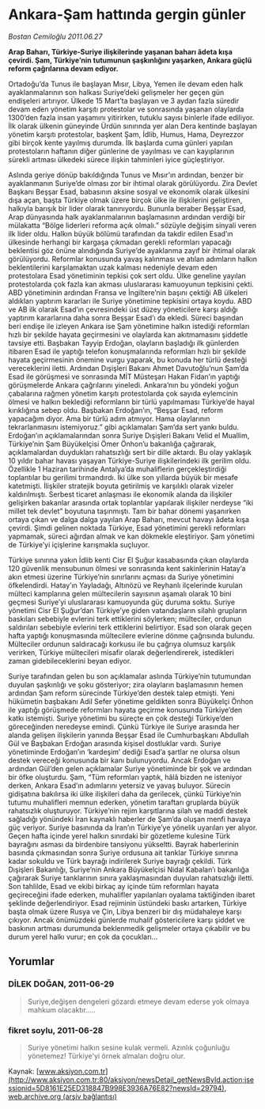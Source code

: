 # Ankara-Şam hattında gergin günler

*Bostan Cemiloğlu 2011.06.27*

<font class="agenda2NewsSpot">
 <strong>
  <span lang="EN-GB">
   Arap Baharı, Türkiye-Suriye ilişkilerinde yaşanan baharı âdeta kışa çevirdi. Şam, Türkiye’nin tutumunun şaşkınlığını yaşarken, Ankara güçlü reform çağrılarına devam ediyor.
  </span>
 </strong>
</font>
<font class="newsDetail">
 <p>
  <p class="BasicParagraph">
   <span>
    Ortadoğu’da Tunus ile başlayan Mısır, Libya, Yemen ile devam eden halk ayaklanmalarının son halkası Suriye’deki gelişmeler her geçen gün endişeleri artırıyor. Ülkede 15 Mart’ta başlayan ve 3 aydan fazla süredir devam eden yönetim karşıtı protestolar ve sonrasında yaşanan olaylarda 1300’den fazla insan yaşamını yitirirken, tutuklu sayısı binlerle ifade ediliyor. İlk olarak ülkenin güneyinde Ürdün sınırında yer alan Dera kentinde başlayan yönetim karşıtı protestolar, başkent Şam, İdlib, Humus, Hama, Deyrezzor gibi birçok kente yayılmış durumda. İlk başlarda cuma günleri yapılan protestoların haftanın diğer günlerine de yayılması ve can kayıplarının sürekli artması ülkedeki sürece ilişkin tahminleri iyice güçleştiriyor.
   </span>
  </p>
  <p class="BasicParagraph">
   <span>
    Aslında geriye dönüp bakıldığında Tunus ve Mısır’ın ardından, benzer bir ayaklanmanın Suriye’de olması zor bir ihtimal olarak görülüyordu. Zira Devlet Başkanı Beşşar Esad, babasının aksine sosyal ve ekonomik olarak ülkesini dışa açan, başta Türkiye olmak üzere birçok ülke ile ilişkilerini geliştiren, halkıyla barışık bir lider olarak tanınıyordu. Bununla beraber Beşşar Esad, Arap dünyasında halk ayaklanmalarının başlamasının ardından verdiği bir mülakatta “Bölge liderleri reforma açık olmalı.” sözüyle değişim sinyali veren ilk lider oldu. Halkın büyük bölümü tarafından da takdir edilen Esad’ın ülkesinde herhangi bir kargaşa çıkmadan gerekli reformları yapacağı beklentisi göz önüne alındığında Suriye’de ayaklanma zayıf bir ihtimal olarak görülüyordu. Reformlar konusunda yavaş kalınması ve atılan adımların halkın beklentilerini karşılamaktan uzak kalması nedeniyle devam eden protestolara Esad yönetiminin tepkisi çok sert oldu. Ülke geneline yayılan protestolarda çok fazla kan akması uluslararası kamuoyunun tepkisini çekti. ABD yönetiminin ardından Fransa ve İngiltere’nin başını çektiği AB ülkeleri aldıkları yaptırım kararları ile Suriye yönetimine tepkisini ortaya koydu. ABD ve AB ilk olarak Esad’ın çevresindeki üst düzey yöneticilere karşı aldığı yaptırım kararlarına daha sonra Beşşar Esad’ı da ekledi. Süreci başından beri endişe ile izleyen Ankara ise Şam yönetimine halkın istediği reformları hızlı bir şekilde hayata geçirmesini ve olaylarda kan akıtmamasını şiddetle tavsiye etti. Başbakan Tayyip Erdoğan, olayların başladığı ilk günlerden itibaren Esad ile yaptığı telefon konuşmalarında reformları hızlı bir şekilde hayata geçirmesinin önemine vurgu yaparak, bu konuda her türlü desteği vereceklerini iletti. Ardından Dışişleri Bakanı Ahmet Davutoğlu’nun Şam’da Esad ile görüşmesi ve sonrasında MİT Müsteşarı Hakan Fidan’ın yaptığı görüşmelerde Ankara çağrılarını yineledi. Ankara’nın bu yöndeki yoğun çabalarına rağmen yönetim karşıtı protestolarda çok sayıda eylemcinin ölmesi ve halkın beklediği reformların bir türlü yapılmaması Türkiye’de hayal kırıklığına sebep oldu. Başbakan Erdoğan’ın, “Beşşar Esad, reform yapacağım diyor. Ama bir türlü adım atmıyor. Hama olaylarının tekrarlanmasını istemiyoruz.” gibi açıklamaları Şam’da sert yankı buldu. Erdoğan’ın açıklamalarından sonra Suriye Dışişleri Bakanı Velid el Muallim, Türkiye’nin Şam Büyükelçisi Ömer Önhon’u bakanlığa çağırarak, açıklamalardan duydukları rahatsızlığı sert bir dille aktardı. Bu olay yaklaşık 10 yıldır bahar havası yaşayan Türkiye-Suriye ilişkilerindeki ilk gerilim oldu. Özellikle 1 Haziran tarihinde Antalya’da muhaliflerin gerçekleştirdiği toplantılar bu gerilimi tırmandırdı. İki ülke son yıllarda büyük bir mesafe katetmişti. İlişkiler stratejik boyuta getirilmiş ve
    <span>
    </span>
    karşılıklı olarak vizeler kaldırılmıştı. Serbest ticaret anlaşması ile ekonomik alanda da ilişkiler gelişirken bakanlar arasında ortak toplantılar yapılarak ilişkiler nerdeyse “iki millet tek devlet” boyutuna taşınmıştı. Tam bir bahar dönemi yaşanırken ortaya çıkan ve dalga dalga yayılan Arap Baharı, mevcut havayı âdeta kışa çevirdi. Şimdi gelinen noktada Türkiye, Esad yönetimini gerekli reformları yapmamak, süreci ağırdan almak ve kan dökmekle eleştiriyor. Şam yönetimi de Türkiye’yi içişlerine karışmakla suçluyor.
   </span>
  </p>
  <p class="BasicParagraph">
   <span>
    Türkiye sınırına yakın İdlib kenti Cisr El Şuğur kasabasında çıkan olaylarda 120 güvenlik mensubunun ölmesi ve sonrasında kent sakinlerinin Hatay’a akın etmesi üzerine Türkiye’nin sınırlarını açması da Suriye yönetimini öfkelendirdi. Hatay’ın Yayladağı, Altınözü ve Reyhanlı ilçelerinde kurulan mülteci kamplarına gelen mültecilerin sayısının aşamalı olarak 10 bini geçmesi Suriye’yi uluslararası kamuoyunda güç duruma soktu. Suriye yönetimi Cisr El Şuğur’dan Türkiye’ye giden vatandaşların silahlı grupların baskıları sebebiyle evlerini terk ettiklerini söylerken; mülteciler, ordunun saldırıları sebebiyle evlerini terk ettiklerini belirtiyor. Esad son olarak geçen hafta yaptığı konuşmasında mültecilere evlerine dönme çağrısında bulundu. Mülteciler ordunun saldıracağı korkusu ile bu çağrıya olumsuz karşılık verirken, Türkiye mültecileri misafir olarak değerlendirerek, istedikleri zaman gidebileceklerini beyan ediyor.
   </span>
  </p>
  <p class="BasicParagraph">
   <span>
    Suriye tarafından gelen bu son açıklamalar aslında Türkiye’nin tutumundan duyulan şaşkınlığı ve şoku gösteriyor; zira olayların başlamasının hemen ardından Şam reform sürecinde Türkiye’den destek talep etmişti. Yeni hükümetin başbakanı Adil Sefer yönetime geldikten sonra Büyükelçi Önhon ile yaptığı görüşmede reformları hayata geçirme konusunda Türkiye’den katkı istemişti. Suriye yönetimi bu süreçte en çok desteği Türkiye’den göreceğinden neredeyse emindi. Çünkü Türkiye ile Suriye arasında her alanda gelişen ilişkilerin yanında Beşşar Esad ile Cumhurbaşkanı Abdullah Gül ve Başbakan Erdoğan arasında kişisel dostluklar vardı. Suriye yönetiminde Erdoğan’ın ‘kardeşim’ dediği Esad’a şartlar ne olursa olsun destek vereceği konusunda bir kanı bulunuyordu. Ancak Erdoğan ve ardından Gül’den gelen açıklamalar Suriye yönetiminde bir şok ve ardından bir öfke oluşturdu. Şam, “Tüm reformları yaptık, hâlâ bizden ne isteniyor derken, Ankara Esad’ın adımlarını yetersiz ve yavaş buluyor. Sürecin gidişatına bakılırsa iki ülke ilişkileri daha da gerilecek, çünkü Türkiye’nin tutumu muhalifleri memnun ederken, yönetim taraftarı gruplarda büyük rahatsızlık oluşturuyor. Türkiye’nin rejim karşıtlarına silah ve maddi destek sağladığı yönündeki İran kaynaklı haberler de Şam’da oluşan menfi havaya güç veriyor. Suriye basınında da İran’ın Türkiye’ye yönelik uyarıları yer alıyor. Geçen hafta içinde yerel halkın sınırdaki bir gözetleme kulesine Türk bayrağını asması da birdenbire tansiyonu yükseltti. Bayrak haberlerinin basında çıkmasından sonra Suriye ordusuna ait tanklar Türkiye sınırına kadar sokuldu ve Türk bayrağı indirilerek Suriye bayrağı çekildi. Türk Dışişleri Bakanlığı, Suriye’nin Ankara Büyükelçisi Nidal Kabalan’ı bakanlığa çağırarak Suriye tanklarının sınıra yaklaşmasından duyulan rahatsızlığı iletti. Son tahlilde, Esad ve ekibi birkaç ay içinde tüm reformları hayata geçireceğini ifade ederken, muhalifler yapılanları oyalama taktiğinden ibaret şeklinde değerlendiriyor. Esad rejiminin üstündeki baskı artarken, Türkiye başta olmak üzere Rusya ve Çin, Libya benzeri bir dış müdahaleye karşı çıkıyor. Ancak önümüzdeki günlerde muhalif göstericilere karşı şiddet ve baskının artması durumunda beklenmedik gelişmeler ortaya çıkabilir ve bu durum yerel halkı vurur; en çok da çocukları...
   </span>
   <span>
   </span>
   <span>
   </span>
  </p>
 </p>
</font>

## Yorumlar

### DİLEK DOĞAN, 2011-06-29
> Suriye,değişen dengeleri gözardı etmeye devam ederse yok olmaya mahkum olacaktır.....

### fikret soylu, 2011-06-28
> Suriye yönetimi halkın sesine kulak vermeli. Azınlık çoğunluğu yönetemez! Türkiye'yi örnek almaları doğru olur.

Kaynak: [www.aksiyon.com.tr](http://www.aksiyon.com.tr:80/aksiyon/newsDetail_getNewsById.action;jsessionid=5D8161E25ED318847B998E3936A76E82?newsId=29794), [web.archive.org (arşiv bağlantısı)](http://web.archive.org/web/20110704144746/http://www.aksiyon.com.tr:80/aksiyon/newsDetail_getNewsById.action;jsessionid=5D8161E25ED318847B998E3936A76E82?newsId=29794)
